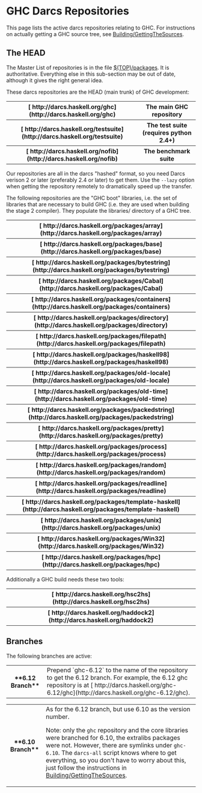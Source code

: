 # GHC Darcs Repositories


This page lists the active darcs repositories relating to GHC.  For instructions on actually getting a GHC source tree, see [Building/GettingTheSources](building/getting-the-sources).

## The HEAD


The Master List of repositories is in the file [ $(TOP)/packages](http://darcs.haskell.org/ghc/packages).  It is authoritative.  Everything else in this sub-section may be out of date, although it gives the right general idea.


These darcs repositories are the HEAD (main trunk) of GHC development:

<table><tr><th>[ http://darcs.haskell.org/ghc](http://darcs.haskell.org/ghc)</th>
<th>The main GHC repository
</th></tr>
<tr><th>[ http://darcs.haskell.org/testsuite](http://darcs.haskell.org/testsuite)</th>
<th>The test suite (requires python 2.4+) 
</th></tr>
<tr><th>[ http://darcs.haskell.org/nofib](http://darcs.haskell.org/nofib)</th>
<th>The benchmark suite
</th></tr></table>


Our repositories are all in the darcs "hashed" format, so you need Darcs verison 2 or later (preferably 2.4 or later) to get them.  Use the `--lazy` option when getting the repository remotely to dramatically speed up the transfer.


The following repositories are the "GHC boot" libraries, i.e. the set of libraries that are necessary to build GHC (i.e. they are used when building the stage 2 compiler). They populate the libraries/ directory of a GHC tree.

<table><tr><th>[ http://darcs.haskell.org/packages/array](http://darcs.haskell.org/packages/array)</th></tr>
<tr><th>[ http://darcs.haskell.org/packages/base](http://darcs.haskell.org/packages/base)</th></tr>
<tr><th>[ http://darcs.haskell.org/packages/bytestring](http://darcs.haskell.org/packages/bytestring)</th></tr>
<tr><th>[ http://darcs.haskell.org/packages/Cabal](http://darcs.haskell.org/packages/Cabal)</th></tr>
<tr><th>[ http://darcs.haskell.org/packages/containers](http://darcs.haskell.org/packages/containers)</th></tr>
<tr><th>[ http://darcs.haskell.org/packages/directory](http://darcs.haskell.org/packages/directory)</th></tr>
<tr><th>[ http://darcs.haskell.org/packages/filepath](http://darcs.haskell.org/packages/filepath)</th></tr>
<tr><th>[ http://darcs.haskell.org/packages/haskell98](http://darcs.haskell.org/packages/haskell98)</th></tr>
<tr><th>[ http://darcs.haskell.org/packages/old-locale](http://darcs.haskell.org/packages/old-locale)</th></tr>
<tr><th>[ http://darcs.haskell.org/packages/old-time](http://darcs.haskell.org/packages/old-time)</th></tr>
<tr><th>[ http://darcs.haskell.org/packages/packedstring](http://darcs.haskell.org/packages/packedstring)</th></tr>
<tr><th>[ http://darcs.haskell.org/packages/pretty](http://darcs.haskell.org/packages/pretty)</th></tr>
<tr><th>[ http://darcs.haskell.org/packages/process](http://darcs.haskell.org/packages/process)</th></tr>
<tr><th>[ http://darcs.haskell.org/packages/random](http://darcs.haskell.org/packages/random)</th></tr>
<tr><th>[ http://darcs.haskell.org/packages/readline](http://darcs.haskell.org/packages/readline)</th></tr>
<tr><th>[ http://darcs.haskell.org/packages/template-haskell](http://darcs.haskell.org/packages/template-haskell)</th></tr>
<tr><th>[ http://darcs.haskell.org/packages/unix](http://darcs.haskell.org/packages/unix)</th></tr>
<tr><th>[ http://darcs.haskell.org/packages/Win32](http://darcs.haskell.org/packages/Win32)</th></tr>
<tr><th>[ http://darcs.haskell.org/packages/hpc](http://darcs.haskell.org/packages/hpc)</th></tr></table>


Additionally a GHC build needs these two tools:

<table><tr><th>[ http://darcs.haskell.org/hsc2hs](http://darcs.haskell.org/hsc2hs)</th></tr>
<tr><th>[ http://darcs.haskell.org/haddock2](http://darcs.haskell.org/haddock2)</th></tr></table>

## Branches


The following branches are active:

<table><tr><th>**6.12 Branch**</th>
<td>
Prepend `ghc-6.12` to the name of the repository to get the 6.12 branch.  For example,
the 6.12 ghc repository is at [ http://darcs.haskell.org/ghc-6.12/ghc](http://darcs.haskell.org/ghc-6.12/ghc). 
</td></tr></table>

<table><tr><th>**6.10 Branch**</th>
<td>
As for the 6.12 branch, but use 6.10 as the version number.

Note: only the `ghc` repository and the core libraries were branched for 6.10, the
extralibs packages were not. However, there are symlinks under `ghc-6.10`.
The `darcs-all` script knows
where to get everything, so you don't have to worry about this, just follow the
instructions in [Building/GettingTheSources](building/getting-the-sources).
</td></tr></table>